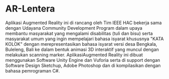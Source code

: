# AR-Lentera
Aplikasi Augmented Reality ini di rancang oleh Tim IEEE HAC bekerja sama dengan Udayana Community Development Program dalam upaya membantu masyarakat yang mengalami disabilitas (tuli dan bisu) serta masyarakat umum yang ingin mempelajari bahasa isyarat khususnya "KATA KOLOK" dengan merepresentasikan bahasa isyarat versi desa Bengkala, Buleleng, Bali ke dalam bentuk animasi 3D interaktif yang muncul dengan melakukan scanning marker. AplikasiAugmented Reality ini dibuat menggunakan Software Unity Engine dan Vuforia serta di support dengan Software Design Sketchup, Adobe Photoshop dan di kompilasikan dengan bahasa pemrograman C#.
